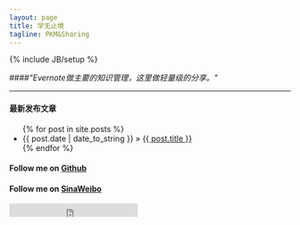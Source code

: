 ```yaml
---
layout: page
title: 学无止境
tagline: PKM&Sharing
---
```

{% include JB/setup %}

####*"Evernote做主要的知识管理，这里做轻量级的分享。"*	

---
<div class="row">
  <div class="span8">
  <h4>最新发布文章</h4> 	
<ul class="posts">
{% for post in site.posts %}
<li><span>{{ post.date | date_to_string }}</span> &raquo; <a href="{{ BASE_PATH }}{{ post.url }}">{{ post.title }}</a></li>
{% endfor %}
</ul>
  </div>

  <div class="span4">
  <h4>Follow me on <a href="https://github.com/wayneyuan">Github</a></h4>
  <h4>Follow me on <a href="http://weibo.com/wayneyuan">SinaWeibo</a></h4>
<div><iframe width="230" height="24" frameborder="0" allowtransparency="true" marginwidth="0" marginheight="0" scrolling="no" border="0" src="http://widget.weibo.com/relationship/followbutton.php?language=zh_cn&width=230&height=24&uid=1653411765&style=3&btn=light&dpc=1"></iframe></div>
  </div>

</div>
